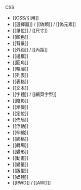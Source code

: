 CSS
- [[CSS/引用]]
- [[選擇器]] / [[偽類]] / [[偽元素]]
- [[單位]] / [[尺寸]]
- [[顏色]]
- [[背景]]
- [[外距]] / [[內距]]
- [[邊框]]
- [[圓角]]
- [[輪廓]]
- [[列表]]
- [[表格]]
- [[文本]]
- [[字體]] / [[網頁字型]]
- [[陰影]]
- [[漸變]]
- [[定位]]
- [[佈局]]
- [[浮動]]
- [[伸縮]]
- [[網格]]
- [[轉場]]
- [[變形]]
- [[動畫]]
- [[變量]]
- [[版型]]
- [[媒體]]
- [[RWD]] / [[AWD]]